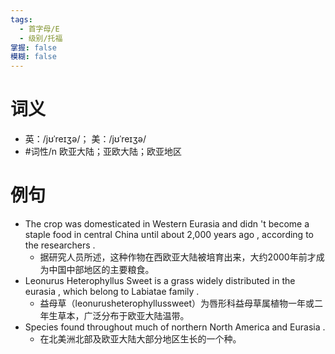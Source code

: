 ```yaml
---
tags:
  - 首字母/E
  - 级别/托福
掌握: false
模糊: false
---
```

# 词义
- 英：/jʊˈreɪʒə/； 美：/jʊˈreɪʒə/
- #词性/n  欧亚大陆；亚欧大陆；欧亚地区
# 例句
- The crop was domesticated in Western Eurasia and didn 't become a staple food in central China until about 2,000 years ago , according to the researchers .
	- 据研究人员所述，这种作物在西欧亚大陆被培育出来，大约2000年前才成为中国中部地区的主要粮食。
- Leonurus Heterophyllus Sweet is a grass widely distributed in the eurasia , which belong to Labiatae family .
	- 益母草（leonurusheterophyllussweet）为唇形科益母草属植物一年或二年生草本，广泛分布于欧亚大陆温带。
- Species found throughout much of northern North America and Eurasia .
	- 在北美洲北部及欧亚大陆大部分地区生长的一个种。
